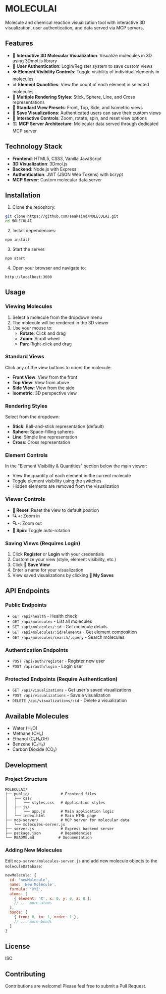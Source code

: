 # MOLECULAI
Molecule and chemical reaction visualization tool with interactive 3D visualization, user authentication, and data served via MCP servers.

## Features

- 🧪 **Interactive 3D Molecular Visualization**: Visualize molecules in 3D using 3Dmol.js library
- 🔐 **User Authentication**: Login/Register system to save custom views
- 👁️ **Element Visibility Controls**: Toggle visibility of individual elements in molecules
- 📊 **Element Quantities**: View the count of each element in selected molecules
- 🎨 **Multiple Rendering Styles**: Stick, Sphere, Line, and Cross representations
- 📐 **Standard View Presets**: Front, Top, Side, and Isometric views
- 💾 **Save Visualizations**: Authenticated users can save their custom views
- 🔄 **Interactive Controls**: Zoom, rotate, spin, and reset view options
- 🏗️ **MCP Server Architecture**: Molecular data served through dedicated MCP server

## Technology Stack

- **Frontend**: HTML5, CSS3, Vanilla JavaScript
- **3D Visualization**: 3Dmol.js
- **Backend**: Node.js with Express
- **Authentication**: JWT (JSON Web Tokens) with bcrypt
- **MCP Server**: Custom molecular data server

## Installation

1. Clone the repository:
```bash
git clone https://github.com/aaakaind/MOLECULAI.git
cd MOLECULAI
```

2. Install dependencies:
```bash
npm install
```

3. Start the server:
```bash
npm start
```

4. Open your browser and navigate to:
```
http://localhost:3000
```

## Usage

### Viewing Molecules

1. Select a molecule from the dropdown menu
2. The molecule will be rendered in the 3D viewer
3. Use your mouse to:
   - **Rotate**: Click and drag
   - **Zoom**: Scroll wheel
   - **Pan**: Right-click and drag

### Standard Views

Click any of the view buttons to orient the molecule:
- **Front View**: View from the front
- **Top View**: View from above
- **Side View**: View from the side
- **Isometric**: 3D perspective view

### Rendering Styles

Select from the dropdown:
- **Stick**: Ball-and-stick representation (default)
- **Sphere**: Space-filling spheres
- **Line**: Simple line representation
- **Cross**: Cross representation

### Element Controls

In the "Element Visibility & Quantities" section below the main viewer:
- View the quantity of each element in the current molecule
- Toggle element visibility using the switches
- Hidden elements are removed from the visualization

### Viewer Controls

- **🔄 Reset**: Reset the view to default position
- **🔍 +**: Zoom in
- **🔍 -**: Zoom out
- **🔄 Spin**: Toggle auto-rotation

### Saving Views (Requires Login)

1. Click **Register** or **Login** with your credentials
2. Customize your view (style, element visibility, etc.)
3. Click **💾 Save View**
4. Enter a name for your visualization
5. View saved visualizations by clicking **📂 My Saves**

## API Endpoints

### Public Endpoints

- `GET /api/health` - Health check
- `GET /api/molecules` - List all molecules
- `GET /api/molecules/:id` - Get molecule details
- `GET /api/molecules/:id/elements` - Get element composition
- `GET /api/molecules/search/:query` - Search molecules

### Authentication Endpoints

- `POST /api/auth/register` - Register new user
- `POST /api/auth/login` - Login user

### Protected Endpoints (Require Authentication)

- `GET /api/visualizations` - Get user's saved visualizations
- `POST /api/visualizations` - Save a visualization
- `DELETE /api/visualizations/:id` - Delete a visualization

## Available Molecules

- Water (H₂O)
- Methane (CH₄)
- Ethanol (C₂H₅OH)
- Benzene (C₆H₆)
- Carbon Dioxide (CO₂)

## Development

### Project Structure

```
MOLECULAI/
├── public/              # Frontend files
│   ├── css/
│   │   └── styles.css   # Application styles
│   ├── js/
│   │   └── app.js       # Main application logic
│   └── index.html       # Main HTML page
├── mcp-server/          # MCP server for molecular data
│   └── molecules-server.js
├── server.js            # Express backend server
├── package.json         # Dependencies
└── README.md           # Documentation
```

### Adding New Molecules

Edit `mcp-server/molecules-server.js` and add new molecule objects to the `moleculeDatabase`:

```javascript
newMolecule: {
  id: 'newMolecule',
  name: 'New Molecule',
  formula: 'XYZ',
  atoms: [
    { element: 'X', x: 0, y: 0, z: 0 },
    // ... more atoms
  ],
  bonds: [
    { from: 0, to: 1, order: 1 },
    // ... more bonds
  ]
}
```

## License

ISC

## Contributing

Contributions are welcome! Please feel free to submit a Pull Request.
